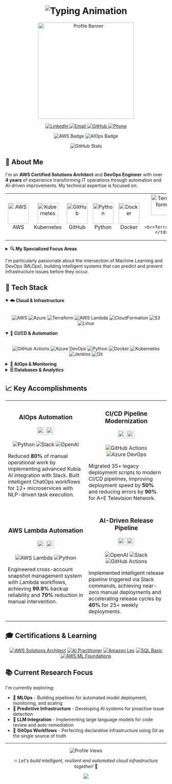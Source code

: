 <!-- Enhanced GitHub Profile README for Naganathan Paramasivam -->

<h1 align="center">
  <img src="https://readme-typing-svg.herokuapp.com?font=Montserrat&weight=600&size=28&pause=1000&center=true&vCenter=true&width=800&lines=Naganathan+Paramasivam;DevOps+%26+AIOps+Engineer;AWS+Certified+Solutions+Architect;Cloud+Automation+%7C+CI%2FCD+%7C+Kubernetes+%7C+AI" alt="Typing Animation" />
</h1>

<p align="center">
  <img src="https://user-images.githubusercontent.com/74038190/212750996-938b257b-266c-45a7-9af7-655341c0f58b.gif" height="300" alt="Profile Banner"/>
</p>

<div align="center">
  <a href="https://www.linkedin.com/in/naganathan-paramasivam/" target="_blank">
    <img src="https://img.shields.io/badge/LinkedIn-0077B5?style=for-the-badge&logo=linkedin&logoColor=white" alt="LinkedIn" />
  </a>
  <a href="mailto:nathannathan42242@gmail.com">
    <img src="https://img.shields.io/badge/Email-D14836?style=for-the-badge&logo=gmail&logoColor=white" alt="Email" />
  </a>
  <a href="https://github.com/naganathan01">
    <img src="https://img.shields.io/badge/GitHub-100000?style=for-the-badge&logo=github&logoColor=white" alt="GitHub" />
  </a>
  <a href="tel:+918838611237">
    <img src="https://img.shields.io/badge/Phone-4285F4?style=for-the-badge&logo=google-voice&logoColor=white" alt="Phone" />
  </a>
</div>

<p align="center">
  <img src="https://img.shields.io/badge/AWS-Solutions%20Architect%20Associate-%23FF9900?style=for-the-badge&logo=amazonaws&logoColor=white" alt="AWS Badge" />
  <img src="https://img.shields.io/badge/AIOps-Specialist-6802DD?style=for-the-badge&logo=amazoncloudwatch&logoColor=white" alt="AIOps Badge" />
</p>

<div align="center">
  <img src="https://github-readme-stats.vercel.app/api?username=naganathan01&show_icons=true&count_private=true&hide_border=true&title_color=1f6feb&icon_color=39d353&text_color=ffffff&bg_color=0d1117" alt="GitHub Stats" />
</div>

## 🧠 About Me

I'm an **AWS Certified Solutions Architect** and **DevOps Engineer** with over **4 years** of experience transforming IT operations through automation and AI-driven improvements. My technical expertise is focused on:

<table align="center">
  <tr>
    <td align="center" width="96">
      <img src="https://techstack-generator.vercel.app/aws-icon.svg" alt="AWS" width="65" height="65" />
      <br>AWS
    </td>
    <td align="center" width="96">
      <img src="https://techstack-generator.vercel.app/kubernetes-icon.svg" alt="Kubernetes" width="65" height="65" />
      <br>Kubernetes
    </td>
    <td align="center" width="96">
      <img src="https://techstack-generator.vercel.app/github-icon.svg" alt="GitHub" width="65" height="65" />
      <br>GitHub
    </td>
    <td align="center" width="96">
      <img src="https://techstack-generator.vercel.app/python-icon.svg" alt="Python" width="65" height="65" />
      <br>Python
    </td>
    <td align="center" width="96">
      <img src="https://techstack-generator.vercel.app/docker-icon.svg" alt="Docker" width="65" height="65" />
      <br>Docker
    </td>
    <td align="center" width="96">
      <img src="[https://techstack-generator.vercel.app/terraform-icon.svg](https://img.icons8.com/?size=100&id=kEkT1u7zTDk5&format=png&color=000000)" alt="Terraform" width="65" height="65" />
      
      <br>Terraform
    </td>
  </tr>
</table>

<details>
  <summary><b>🔍 My Specialized Focus Areas</b></summary>
  <br>
  <ul>
    <li>🏗️ <b>Infrastructure as Code:</b> Building scalable and repeatable cloud environments with Terraform and AWS CloudFormation</li>
    <li>🚢 <b>Containerized Workloads:</b> Orchestrating applications using Docker and Kubernetes (EKS)</li>
    <li>🔄 <b>CI/CD Automation:</b> Implementing robust pipelines with Azure DevOps and GitHub Actions</li>
    <li>📊 <b>Monitoring & Observability:</b> Setting up comprehensive cloud monitoring with CloudWatch, Grafana and Prometheus</li>
    <li>⚡ <b>Serverless Architecture:</b> Developing event-driven solutions with AWS Lambda</li>
    <li>🤖 <b>AIOps Integration:</b> Pioneering AI-powered operations with Kubia AI and custom ML models</li>
    <li>🔧 <b>ChatOps:</b> Building sophisticated Slack-based operational workflows</li>
  </ul>
</details>

I'm particularly passionate about the intersection of Machine Learning and DevOps (MLOps), building intelligent systems that can predict and prevent infrastructure issues before they occur.

## 🚀 Tech Stack

<details open>
  <summary><b>☁️ Cloud & Infrastructure</b></summary>
  <br>
  <p align="center">
    <img src="https://img.shields.io/badge/AWS-%23FF9900.svg?style=for-the-badge&logo=amazon-aws&logoColor=white" alt="AWS" />
    <img src="https://img.shields.io/badge/azure-%230072C6.svg?style=for-the-badge&logo=microsoftazure&logoColor=white" alt="Azure" />
    <img src="https://img.shields.io/badge/terraform-%235835CC.svg?style=for-the-badge&logo=terraform&logoColor=white" alt="Terraform" />
    <img src="https://img.shields.io/badge/AWS%20Lambda-%23FF9900.svg?style=for-the-badge&logo=aws-lambda&logoColor=white" alt="AWS Lambda" />
    <img src="https://img.shields.io/badge/AWS%20CloudFormation-%23FF9900.svg?style=for-the-badge&logo=amazon-aws&logoColor=white" alt="CloudFormation" />
    <img src="https://img.shields.io/badge/AWS%20S3-%23569A31.svg?style=for-the-badge&logo=amazon-s3&logoColor=white" alt="S3" />
    <img src="https://img.shields.io/badge/Linux-FCC624?style=for-the-badge&logo=linux&logoColor=black" alt="Linux" />
  </p>
</details>

<details open>
  <summary><b>🔄 CI/CD & Automation</b></summary>
  <br>
  <p align="center">
    <img src="https://img.shields.io/badge/github%20actions-%232671E5.svg?style=for-the-badge&logo=githubactions&logoColor=white" alt="GitHub Actions" />
    <img src="https://img.shields.io/badge/Azure%20DevOps-%230078D7.svg?style=for-the-badge&logo=azure-devops&logoColor=white" alt="Azure DevOps" />
    <img src="https://img.shields.io/badge/python-3670A0?style=for-the-badge&logo=python&logoColor=ffdd54" alt="Python" />
    <img src="https://img.shields.io/badge/Docker-%232496ED.svg?style=for-the-badge&logo=docker&logoColor=white" alt="Docker" />
    <img src="https://img.shields.io/badge/kubernetes-%23326ce5.svg?style=for-the-badge&logo=kubernetes&logoColor=white" alt="Kubernetes" />
    <img src="https://img.shields.io/badge/jenkins-%232C5263.svg?style=for-the-badge&logo=jenkins&logoColor=white" alt="Jenkins" />
    <img src="https://img.shields.io/badge/git-%23F05033.svg?style=for-the-badge&logo=git&logoColor=white" alt="Git" />
  </p>
</details>

<details>
  <summary><b>🧠 AIOps & Monitoring</b></summary>
  <br>
  <p align="center">
    <img src="https://img.shields.io/badge/Slack-4A154B?style=for-the-badge&logo=slack&logoColor=white" alt="Slack" />
    <img src="https://img.shields.io/badge/AWS%20CloudWatch-%23FF9900.svg?style=for-the-badge&logo=amazon-cloudwatch&logoColor=white" alt="CloudWatch" />
    <img src="https://img.shields.io/badge/prometheus-%23E6522C.svg?style=for-the-badge&logo=prometheus&logoColor=white" alt="Prometheus" />
    <img src="https://img.shields.io/badge/grafana-%23F46800.svg?style=for-the-badge&logo=grafana&logoColor=white" alt="Grafana" />
    <img src="https://img.shields.io/badge/OpenAI-%23412991.svg?style=for-the-badge&logo=openai&logoColor=white" alt="OpenAI" />
    <img src="https://img.shields.io/badge/Machine%20Learning-%23FF6F00.svg?style=for-the-badge&logo=tensorflow&logoColor=white" alt="Machine Learning" />
    <img src="https://img.shields.io/badge/FreshService-%2300B388.svg?style=for-the-badge&logo=freshworks&logoColor=white" alt="FreshService" />
  </p>
</details>

<details>
  <summary><b>🗄️ Databases & Analytics</b></summary>
  <br>
  <p align="center">
    <img src="https://img.shields.io/badge/MySQL-%234479A1.svg?style=for-the-badge&logo=mysql&logoColor=white" alt="MySQL" />
    <img src="https://img.shields.io/badge/Microsoft%20SQL%20Server-CC2927?style=for-the-badge&logo=microsoft%20sql%20server&logoColor=white" alt="MSSQL" />
    <img src="https://img.shields.io/badge/Power%20BI-F2C811?style=for-the-badge&logo=powerbi&logoColor=black" alt="Power BI" />
    <img src="https://img.shields.io/badge/AWS%20DynamoDB-4053D6?style=for-the-badge&logo=amazon-dynamodb&logoColor=white" alt="DynamoDB" />
    <img src="https://img.shields.io/badge/postgres-%23316192.svg?style=for-the-badge&logo=postgresql&logoColor=white" alt="PostgreSQL" />
    <img src="https://img.shields.io/badge/AWS%20RDS-%23527FFF.svg?style=for-the-badge&logo=amazon-rds&logoColor=white" alt="RDS" />
  </p>
</details>

## 📈 Key Accomplishments

<table>
  <tr>
    <td width="50%">
      <h3 align="center">AIOps Automation</h3>
      <div align="center">
        <a href="#" target="_blank"><img src="https://raw.githubusercontent.com/rahuldkjain/github-profile-readme-generator/master/src/images/icons/Social/youtube.svg" width="24" height="24" /></a>
        <a href="#" target="_blank"><img src="https://raw.githubusercontent.com/rahuldkjain/github-profile-readme-generator/master/src/images/icons/Social/github.svg" width="24" height="24" /></a>
      </div>
      <p align="center">
        <img src="https://img.shields.io/badge/Python-3670A0?style=flat-square&logo=python&logoColor=ffdd54" alt="Python" />
        <img src="https://img.shields.io/badge/Slack-4A154B?style=flat-square&logo=slack&logoColor=white" alt="Slack" />
        <img src="https://img.shields.io/badge/OpenAI-%23412991.svg?style=flat-square&logo=openai&logoColor=white" alt="OpenAI" />
      </p>
      <p>
        Reduced <b>80%</b> of manual operational work by implementing advanced Kubia AI integration with Slack. Built intelligent ChatOps workflows for 12+ microservices with NLP-driven task execution.
      </p>
    </td>
    <td width="50%">
      <h3 align="center">CI/CD Pipeline Modernization</h3>
      <div align="center">
        <a href="#" target="_blank"><img src="https://raw.githubusercontent.com/rahuldkjain/github-profile-readme-generator/master/src/images/icons/Social/youtube.svg" width="24" height="24" /></a>
        <a href="#" target="_blank"><img src="https://raw.githubusercontent.com/rahuldkjain/github-profile-readme-generator/master/src/images/icons/Social/github.svg" width="24" height="24" /></a>
      </div>
      <p align="center">
        <img src="https://img.shields.io/badge/GitHub%20Actions-%232671E5.svg?style=flat-square&logo=githubactions&logoColor=white" alt="GitHub Actions" />
        <img src="https://img.shields.io/badge/Azure%20DevOps-%230078D7.svg?style=flat-square&logo=azure-devops&logoColor=white" alt="Azure DevOps" />
      </p>
      <p>
        Migrated 35+ legacy deployment scripts to modern CI/CD pipelines, improving deployment speed by <b>50%</b> and reducing errors by <b>90%</b> for A+E Television Network.
      </p>
    </td>
  </tr>
  <tr>
    <td width="50%">
      <h3 align="center">AWS Lambda Automation</h3>
      <div align="center">
        <a href="#" target="_blank"><img src="https://raw.githubusercontent.com/rahuldkjain/github-profile-readme-generator/master/src/images/icons/Social/youtube.svg" width="24" height="24" /></a>
        <a href="#" target="_blank"><img src="https://raw.githubusercontent.com/rahuldkjain/github-profile-readme-generator/master/src/images/icons/Social/github.svg" width="24" height="24" /></a>
      </div>
      <p align="center">
        <img src="https://img.shields.io/badge/AWS%20Lambda-%23FF9900.svg?style=flat-square&logo=aws-lambda&logoColor=white" alt="AWS Lambda" />
        <img src="https://img.shields.io/badge/Python-3670A0?style=flat-square&logo=python&logoColor=ffdd54" alt="Python" />
      </p>
      <p>
        Engineered cross-account snapshot management system with Lambda workflows, achieving <b>99.9%</b> backup reliability and <b>70%</b> reduction in manual intervention.
      </p>
    </td>
    <td width="50%">
      <h3 align="center">AI-Driven Release Pipeline</h3>
      <div align="center">
        <a href="#" target="_blank"><img src="https://raw.githubusercontent.com/rahuldkjain/github-profile-readme-generator/master/src/images/icons/Social/youtube.svg" width="24" height="24" /></a>
        <a href="#" target="_blank"><img src="https://raw.githubusercontent.com/rahuldkjain/github-profile-readme-generator/master/src/images/icons/Social/github.svg" width="24" height="24" /></a>
      </div>
      <p align="center">
        <img src="https://img.shields.io/badge/OpenAI-%23412991.svg?style=flat-square&logo=openai&logoColor=white" alt="OpenAI" />
        <img src="https://img.shields.io/badge/Slack-4A154B?style=flat-square&logo=slack&logoColor=white" alt="Slack" />
        <img src="https://img.shields.io/badge/GitHub%20Actions-%232671E5.svg?style=flat-square&logo=githubactions&logoColor=white" alt="GitHub Actions" />
      </p>
      <p>
        Implemented intelligent release pipeline triggered via Slack commands, achieving near-zero manual deployments and accelerating release cycles by <b>40%</b> for 25+ weekly deployments.
      </p>
    </td>
  </tr>
</table>

## 🎓 Certifications & Learning

<p align="center">
  <a href="#"><img src="https://img.shields.io/badge/AWS%20Certified%20Solutions%20Architect-Associate-%23FF9900?style=for-the-badge&logo=amazonaws&logoColor=white" alt="AWS Solutions Architect" /></a>
  <a href="#"><img src="https://img.shields.io/badge/AI%20Practitioner-In%20Progress-%236f42c1?style=for-the-badge&logo=tensorflow&logoColor=white" alt="AI Practitioner" /></a>
  <a href="#"><img src="https://img.shields.io/badge/Amazon%20Lex-232F3E?style=for-the-badge&logo=amazon-aws&logoColor=white" alt="Amazon Lex" /></a>
  <a href="#"><img src="https://img.shields.io/badge/SQL%20Basic-4479A1?style=for-the-badge&logo=mysql&logoColor=white" alt="SQL Basic" /></a>
  <a href="#"><img src="https://img.shields.io/badge/AWS%20ML%20Foundations-232F3E?style=for-the-badge&logo=amazon-aws&logoColor=white" alt="AWS ML Foundations" /></a>
</p>

## 📚 Current Research Focus

I'm currently exploring:

- 🤖 **MLOps** - Building pipelines for automated model deployment, monitoring, and scaling
- 🔮 **Predictive Infrastructure** - Developing AI systems for proactive issue detection 
- 💬 **LLM Integration** - Implementing large language models for code review and auto-remediation
- 🔄 **GitOps Workflows** - Perfecting declarative infrastructure using Git as the single source of truth

---

<p align="center">
  <img src="https://komarev.com/ghpvc/?username=naganathan01&color=blueviolet&style=for-the-badge" alt="Profile Views" />
</p>

<p align="center">
  🔥 <i>Let's build intelligent, resilient and automated cloud infrastructure together!</i> 🚀
</p>

<p align="center">
  <img src="https://capsule-render.vercel.app/api?type=waving&color=gradient&height=100&section=footer" />
</p>
